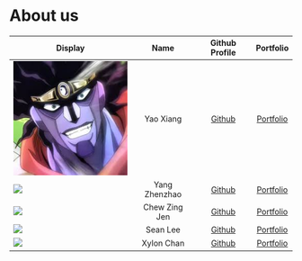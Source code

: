 # About us

| Display              |   Name    |              Github Profile              | Portfolio  |
| -------------------- | :-------: |:----------------------------------------:| :--------: |
 ![](images/jojo.png) | Yao Xiang | [Github](https://github.com/yxiang-828) | [Portfolio](team/yaoxiang.md)
![](https://via.placeholder.com/100.png?text=Photo) | Yang Zhenzhao | [Github](https://github.com/zhenzha0) | [Portfolio](team/zhenzhao.md)
![](https://via.placeholder.com/100.png?text=Photo) | Chew Zing Jen | [Github](https://github.com/zeeeing) | [Portfolio](team/zingjen.md)
![](https://via.placeholder.com/100.png?text=Photo) | Sean Lee | [Github](https://github.com/sean6369) | [Portfolio](team/seanlee.md)
![](https://via.placeholder.com/100.png?text=Photo) | Xylon Chan | [Github](https://github.com/xylonc) | [Portfolio](team/xylonchan.md)
